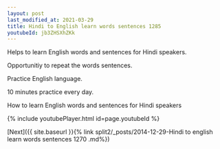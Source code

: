 ```yaml
---
layout: post
last_modified_at: 2021-03-29
title: Hindi to English learn words sentences 1285 
youtubeId: jb3ZHSXhZKk
---
```

 
 
Helps to learn English words and sentences for Hindi speakers.

Opportunitiy to repeat the words sentences. 

Practice English language. 
 
10 minutes practice every day. 
 
How to learn English words and sentences for Hindi speakers 
 
{% include youtubePlayer.html id=page.youtubeId %}
 
 
[Next]({{ site.baseurl }}{% link  split2/_posts/2014-12-29-Hindi to english learn words sentences 1270 .md%})
 
